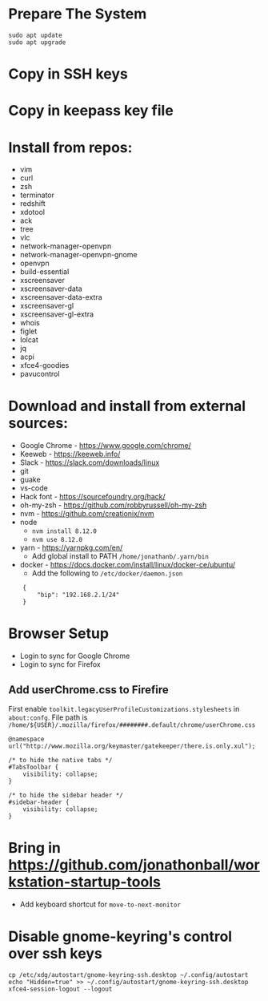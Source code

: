 # Prepare The System

    sudo apt update
    sudo apt upgrade

# Copy in SSH keys

# Copy in keepass key file

# Install from repos:
  - vim
  - curl
  - zsh
  - terminator
  - redshift
  - xdotool
  - ack
  - tree
  - vlc
  - network-manager-openvpn
  - network-manager-openvpn-gnome
  - openvpn
  - build-essential
  - xscreensaver
  - xscreensaver-data
  - xscreensaver-data-extra
  - xscreensaver-gl
  - xscreensaver-gl-extra
  - whois
  - figlet
  - lolcat
  - jq
  - acpi
  - xfce4-goodies
  - pavucontrol

# Download and install from external sources:
  - Google Chrome - https://www.google.com/chrome/
  - Keeweb - https://keeweb.info/
  - Slack - https://slack.com/downloads/linux
  - git
  - guake
  - vs-code
  - Hack font - https://sourcefoundry.org/hack/
  - oh-my-zsh - https://github.com/robbyrussell/oh-my-zsh
  - nvm - https://github.com/creationix/nvm
  - node
    - `nvm install 8.12.0`
    - `nvm use 8.12.0`
  - yarn - https://yarnpkg.com/en/
    - Add global install to PATH `/home/jonathanb/.yarn/bin`
  - docker - https://docs.docker.com/install/linux/docker-ce/ubuntu/
    - Add the following to `/etc/docker/daemon.json`

```
    {
        "bip": "192.168.2.1/24"
    }
```

# Browser Setup
- Login to sync for Google Chrome
- Login to sync for Firefox

## Add userChrome.css to Firefire
First enable `toolkit.legacyUserProfileCustomizations.stylesheets` in `about:confg`.
File path is `/home/${USER}/.mozilla/firefox/########.default/chrome/userChrome.css`

    @namespace url("http://www.mozilla.org/keymaster/gatekeeper/there.is.only.xul");

    /* to hide the native tabs */
    #TabsToolbar {
        visibility: collapse;
    }

    /* to hide the sidebar header */
    #sidebar-header {
        visibility: collapse;
    }

# Bring in https://github.com/jonathonball/workstation-startup-tools
  - Add keyboard shortcut for `move-to-next-monitor`

# Disable gnome-keyring's control over ssh keys

    cp /etc/xdg/autostart/gnome-keyring-ssh.desktop ~/.config/autostart
    echo "Hidden=true" >> ~/.config/autostart/gnome-keyring-ssh.desktop
    xfce4-session-logout --logout
